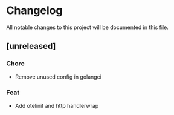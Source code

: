 # Changelog

All notable changes to this project will be documented in this file.

## [unreleased]

### Chore

- Remove unused config in golangci

### Feat

- Add otelinit and http handlerwrap

<!-- generated by git-cliff -->
